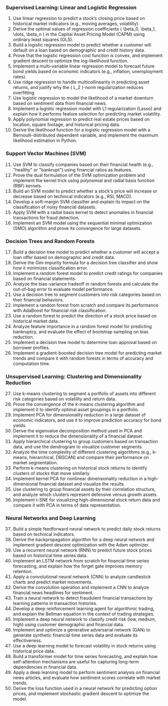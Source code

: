 ### Supervised Learning: Linear and Logistic Regression

1. Use linear regression to predict a stock’s closing price based on historical market indicators (e.g., moving averages, volatility).
2. Derive the optimal values of regression coefficients \( \beta_0, \beta_1, \dots, \beta_n \) in the Capital Asset Pricing Model (CAPM) using ordinary least squares (OLS).
3. Build a logistic regression model to predict whether a customer will default on a loan based on demographic and credit history data.
4. Prove that the logistic regression cost function is convex, and implement gradient descent to optimize the log-likelihood function.
5. Implement a multi-variable linear regression model to forecast future bond yields based on economic indicators (e.g., inflation, unemployment rates).
6. Use ridge regression to handle multicollinearity in predicting asset returns, and justify why the \( L_2 \)-norm regularization reduces overfitting.
7. Use logistic regression to model the likelihood of a market downturn based on sentiment data from financial news.
8. Implement a logistic regression model with L1 regularization (Lasso) and explain how it performs feature selection for predicting market volatility.
9. Apply polynomial regression to predict real estate prices based on location, square footage, and historical pricing data.
10. Derive the likelihood function for a logistic regression model with a Bernoulli-distributed dependent variable, and implement the maximum likelihood estimation in Python.

### Support Vector Machines (SVM)

11. Use SVM to classify companies based on their financial health (e.g., "healthy" or "bankrupt") using financial ratios as features.
12. Prove the dual formulation of the SVM optimization problem and implement the kernel trick using polynomial and radial basis function (RBF) kernels.
13. Build an SVM model to predict whether a stock's price will increase or decrease based on technical indicators (e.g., RSI, MACD).
14. Develop a soft-margin SVM classifier and explain its impact on the classification of noisy financial datasets.
15. Apply SVM with a radial basis kernel to detect anomalies in financial transactions for fraud detection.
16. Implement an SVM model using the sequential minimal optimization (SMO) algorithm and prove its convergence for large datasets.

### Decision Trees and Random Forests

17. Build a decision tree model to predict whether a customer will accept a loan offer based on demographic and credit data.
18. Derive the Gini impurity formula for a decision tree classifier and show how it minimizes classification error.
19. Implement a random forest model to predict credit ratings for companies based on financial statements.
20. Analyze the bias-variance tradeoff in random forests and calculate the out-of-bag error to evaluate model performance.
21. Use a decision tree to segment customers into risk categories based on their financial behaviors.
22. Implement a random forest from scratch and compare its performance with AdaBoost for financial risk classification.
23. Use a random forest to predict the direction of a stock price based on historical market data.
24. Analyze feature importance in a random forest model for predicting bankruptcy, and evaluate the effect of bootstrap sampling on bias reduction.
25. Implement a decision tree model to determine loan approval based on borrower profiles.
26. Implement a gradient-boosted decision tree model for predicting market trends and compare it with random forests in terms of accuracy and computation time.

### Unsupervised Learning: Clustering and Dimensionality Reduction

27. Use k-means clustering to segment a portfolio of assets into different risk categories based on volatility and return data.
28. Prove the convergence of the k-means clustering algorithm and implement it to identify optimal asset groupings in a portfolio.
29. Implement PCA for dimensionality reduction in a large dataset of economic indicators, and use it to improve prediction accuracy for bond yields.
30. Derive the eigenvalue decomposition method used in PCA and implement it to reduce the dimensionality of a financial dataset.
31. Apply hierarchical clustering to group customers based on transaction data, and use the dendrogram to visualize customer segments.
32. Analyze the time complexity of different clustering algorithms (e.g., k-means, hierarchical, DBSCAN) and compare their performance on market segmentation.
33. Perform k-means clustering on historical stock returns to identify clusters of stocks that move similarly.
34. Implement kernel PCA for nonlinear dimensionality reduction in a high-dimensional financial dataset and visualize the results.
35. Use clustering to group financial assets by their correlation structure, and analyze which clusters represent defensive versus growth assets.
36. Implement t-SNE for visualizing high-dimensional stock return data and compare it with PCA in terms of data representation.

### Neural Networks and Deep Learning

37. Build a simple feedforward neural network to predict daily stock returns based on technical indicators.
38. Derive the backpropagation algorithm for a deep neural network and implement gradient descent optimization with the Adam optimizer.
39. Use a recurrent neural network (RNN) to predict future stock prices based on historical time series data.
40. Implement an LSTM network from scratch for financial time series forecasting, and explain how the forget gate improves memory retention.
41. Apply a convolutional neural network (CNN) to analyze candlestick charts and predict market movements.
42. Derive the convolution operation and implement a CNN to analyze financial news headlines for sentiment.
43. Train a neural network to detect fraudulent financial transactions by learning patterns in transaction histories.
44. Develop a deep reinforcement learning agent for algorithmic trading, and explain the Bellman equation in the context of trading strategies.
45. Implement a deep neural network to classify credit risk (low, medium, high) using customer demographic and financial data.
46. Implement and optimize a generative adversarial network (GAN) to generate synthetic financial time series data and evaluate its effectiveness.
47. Use a deep learning model to forecast volatility in stock returns using historical price data.
48. Build a transformer model for time series forecasting, and explain how self-attention mechanisms are useful for capturing long-term dependencies in financial data.
49. Apply a deep learning model to perform sentiment analysis on financial news articles, and evaluate how sentiment scores correlate with market trends.
50. Derive the loss function used in a neural network for predicting option prices, and implement stochastic gradient descent to optimize the model.
